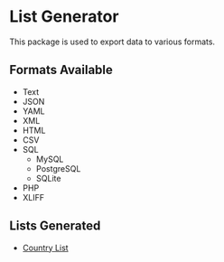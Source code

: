 List Generator
============

This package is used to export data to various formats.

Formats Available
-----------------

- Text
- JSON
- YAML
- XML
- HTML
- CSV
- SQL
    * MySQL
    * PostgreSQL
    * SQLite
- PHP
- XLIFF

Lists Generated
---------------

* [Country List](https://github.com/umpirsky/country-list)

